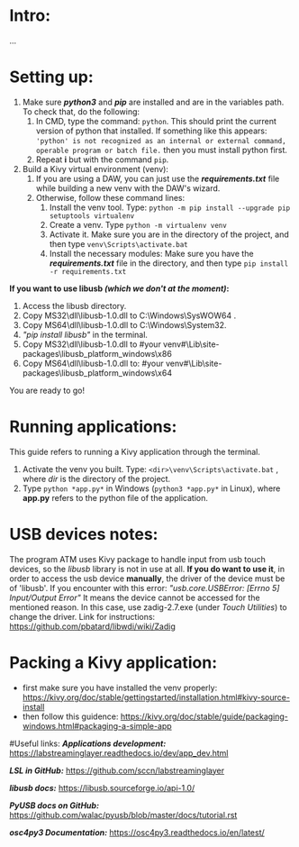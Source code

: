 # Intro:
...
# Setting up:
1) Make sure _**python3**_ and _**pip**_ are installed and are in the variables path. To check that, do the following:
   1) In CMD, type the command: `python`. This should print the current version of python that installed. If something like this appears:
      `'python' is not recognized as an internal or external command,
         operable program or batch file.`  then you must install python first.
   2) Repeat **i** but with the command `pip`.
2) Build a Kivy virtual environment (venv):
   1) If you are using a DAW, you can just use the _**requirements.txt**_ file while building a new venv with the DAW's wizard.
   2) Otherwise, follow these command lines:
      1) Install the venv tool. Type: `python -m pip install --upgrade pip setuptools virtualenv`
      2) Create a venv. Type `python -m virtualenv venv`
      3) Activate it. Make sure you are in the directory of the project, and then type `venv\Scripts\activate.bat` 
      4) Install the necessary modules: Make sure you have the _**requirements.txt**_ file in the directory, and then type `pip install -r requirements.txt`

**If you want to use libusb *(which we don't at the moment)*:**
1) Access the libusb directory.
2) Copy MS32\dll\libusb-1.0.dll to C:\Windows\SysWOW64 .
3) Copy MS64\dll\libusb-1.0.dll to C:\Windows\System32.
4) *"pip install libusb"* in the terminal.
5) Copy MS32\dll\libusb-1.0.dll to #your venv#\Lib\site-packages\libusb_platform_windows\x86 
6) Copy MS64\dll\libusb-1.0.dll to: #your venv#\Lib\site-packages\libusb_platform_windows\x64

You are ready to go!

# Running applications:
This guide refers to running a Kivy application through the terminal.
1) Activate the venv you built. Type: `<dir>\venv\Scripts\activate.bat` , where *dir* is the directory of the project.
2) Type `python *app.py*` in Windows (`python3 *app.py*` in Linux), where **app.py** refers to the python file of the application.

# USB devices notes:
The program ATM uses Kivy package to handle input from usb touch devices, so the _libusb_ library is not in use at all.
**If you do want to use it**, in order to access the usb device **manually**, the driver of the device must be of 'libusb'.
If you encounter with this error:
*"usb.core.USBError: [Errno 5] Input/Output Error"*
It means the device cannot be accessed for the mentioned reason. 
In this case, use zadig-2.7.exe (under *Touch Utilities*) to change the driver. Link for instructions:
https://github.com/pbatard/libwdi/wiki/Zadig

# Packing a Kivy application:
- first make sure you have installed the venv properly:
    https://kivy.org/doc/stable/gettingstarted/installation.html#kivy-source-install
- then follow this guidence:
    https://kivy.org/doc/stable/guide/packaging-windows.html#packaging-a-simple-app

#Useful links:
***Applications development:***
https://labstreaminglayer.readthedocs.io/dev/app_dev.html

***LSL in GitHub:***
https://github.com/sccn/labstreaminglayer

***libusb docs:***
https://libusb.sourceforge.io/api-1.0/

***PyUSB docs on GitHub:***
https://github.com/walac/pyusb/blob/master/docs/tutorial.rst

***osc4py3 Documentation:***
https://osc4py3.readthedocs.io/en/latest/